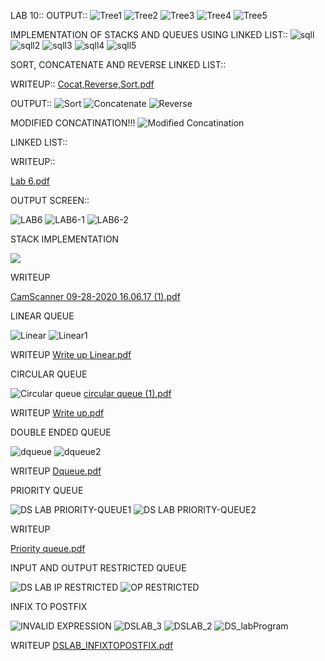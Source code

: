 
LAB 10::
OUTPUT::
![Tree1](https://user-images.githubusercontent.com/71483959/102763582-e5d90c00-439f-11eb-9bfb-3809256c7530.png)
![Tree2](https://user-images.githubusercontent.com/71483959/102763594-e83b6600-439f-11eb-980e-0a8ef48193ec.png)
![Tree3](https://user-images.githubusercontent.com/71483959/102763606-ebceed00-439f-11eb-8209-8d215ed65a6f.png)
![Tree4](https://user-images.githubusercontent.com/71483959/102763612-ef627400-439f-11eb-93a0-695cf6ee9d2b.png)
![Tree5](https://user-images.githubusercontent.com/71483959/102763627-f2f5fb00-439f-11eb-8c6a-4f87701ae610.png)




















IMPLEMENTATION OF STACKS AND QUEUES USING LINKED LIST::
![sqll](https://user-images.githubusercontent.com/71483959/102718716-9814c300-430f-11eb-8531-a36b20be6a4a.png)
![sqll2](https://user-images.githubusercontent.com/71483959/102718721-a06cfe00-430f-11eb-8a6e-989819735bd1.png)
![sqll3](https://user-images.githubusercontent.com/71483959/102718725-a531b200-430f-11eb-8848-f74c24910208.png)
![sqll4](https://user-images.githubusercontent.com/71483959/102718730-a9f66600-430f-11eb-99c2-a87b5358e870.png)
![sqll5](https://user-images.githubusercontent.com/71483959/102718738-ae228380-430f-11eb-9460-4aca19798e8a.png)







SORT, CONCATENATE AND REVERSE LINKED LIST::

WRITEUP::
[Cocat,Reverse,Sort.pdf](https://github.com/sakshi1bm19cs140/CS140_DS_LAB/files/5651823/Cocat.Reverse.Sort.pdf)



OUTPUT::
![Sort](https://user-images.githubusercontent.com/71483959/101335742-9c68c700-389f-11eb-88d9-337dd340ef42.png)
![Concatenate](https://user-images.githubusercontent.com/71483959/101335756-9f63b780-389f-11eb-86d3-6a6a4fc5f20c.png)
![Reverse](https://user-images.githubusercontent.com/71483959/101335771-a2f73e80-389f-11eb-8718-3e7e7ca2bafd.png)


MODIFIED CONCATINATION!!!
![Modified Concatination](https://user-images.githubusercontent.com/71483959/101338486-09ca2700-38a3-11eb-92ed-6f486d9eb526.png)




LINKED LIST::



WRITEUP::




[Lab 6.pdf](https://github.com/sakshi1bm19cs140/CS140_DS_LAB/files/5582258/Lab.6.pdf)



OUTPUT SCREEN::



![LAB6](https://user-images.githubusercontent.com/71483959/99951800-acaf7b00-2da4-11eb-891c-8bfb359c70cf.png)
![LAB6-1](https://user-images.githubusercontent.com/71483959/99951814-b0430200-2da4-11eb-8074-2f3ec144bfd8.png)
![LAB6-2](https://user-images.githubusercontent.com/71483959/99951831-b638e300-2da4-11eb-9374-c993343a8633.png)




STACK IMPLEMENTATION

<img src="https://user-images.githubusercontent.com/71483959/94422231-67a40980-01a4-11eb-88cf-24bc552fe63d.png">


WRITEUP


[CamScanner 09-28-2020 16.06.17 (1).pdf](https://github.com/sakshi1bm19cs140/CS140_DS_LAB/files/5291634/CamScanner.09-28-2020.16.06.17.1.pdf)


LINEAR QUEUE


![Linear](https://user-images.githubusercontent.com/71483959/96427638-6ce0fb00-121c-11eb-9fd5-b805515c60b6.png)
![Linear1](https://user-images.githubusercontent.com/71483959/96427757-8eda7d80-121c-11eb-8ccb-f70b6043da57.png)


WRITEUP
[Write up Linear.pdf](https://github.com/sakshi1bm19cs140/CS140_DS_LAB/files/5400731/Write.up.Linear.pdf)



CIRCULAR QUEUE

![Circular queue](https://user-images.githubusercontent.com/71483959/96421543-854d1780-1214-11eb-8788-dde945fc63dd.png)
[circular queue (1).pdf](https://github.com/sakshi1bm19cs140/CS140_DS_LAB/files/5400598/circular.queue.1.pdf)


WRITEUP
[Write up.pdf](https://github.com/sakshi1bm19cs140/CS140_DS_LAB/files/5400626/Write.up.pdf)



DOUBLE ENDED QUEUE


![dqueue](https://user-images.githubusercontent.com/71483959/96427013-a9602700-121b-11eb-91b1-28d5741c0bbf.png)
![dqueue2](https://user-images.githubusercontent.com/71483959/96427034-ae24db00-121b-11eb-9052-c6f09f3baa37.png)



WRITEUP
[Dqueue.pdf](https://github.com/sakshi1bm19cs140/CS140_DS_LAB/files/5400670/Dqueue.pdf)



PRIORITY QUEUE

![DS LAB PRIORITY-QUEUE1](https://user-images.githubusercontent.com/71483959/97849458-99b30900-1d18-11eb-8879-c534979d87cd.png)
![DS LAB PRIORITY-QUEUE2](https://user-images.githubusercontent.com/71483959/97849482-9cadf980-1d18-11eb-9e48-dbec05cff759.png)



WRITEUP


[Priority queue.pdf](https://github.com/sakshi1bm19cs140/CS140_DS_LAB/files/5473863/Priority.queue.pdf)


INPUT AND OUTPUT RESTRICTED QUEUE


![DS LAB IP RESTRICTED](https://user-images.githubusercontent.com/71483959/97855060-42189b80-1d20-11eb-869e-cdcc7f2891ad.png)
![OP RESTRICTED](https://user-images.githubusercontent.com/71483959/97855073-46dd4f80-1d20-11eb-98ac-03ad7469b6f2.png)



INFIX TO POSTFIX


![INVALID EXPRESSION](https://user-images.githubusercontent.com/71483959/95070512-d8f43700-0725-11eb-8ed3-9e67f26dfb5b.png)
![DSLAB_3](https://user-images.githubusercontent.com/71483959/95062905-3767e800-071b-11eb-8f97-2425ab55be93.png)
![DSLAB_2](https://user-images.githubusercontent.com/71483959/95064181-fcff4a80-071c-11eb-8e93-cb301ea7f32b.png)
![DS_labProgram](https://user-images.githubusercontent.com/71483959/95064216-08527600-071d-11eb-8039-68d5f52ecb65.png)


WRITEUP
[DSLAB_INFIXTOPOSTFIX.pdf](https://github.com/sakshi1bm19cs140/CS140_DS_LAB/files/5326454/DSLAB_INFIXTOPOSTFIX.pdf)

